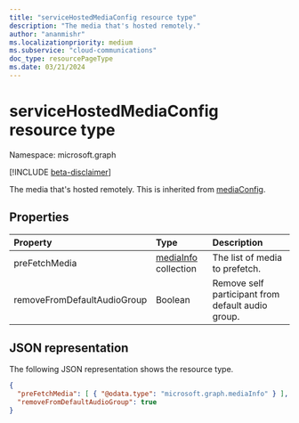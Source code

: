```yaml
---
title: "serviceHostedMediaConfig resource type"
description: "The media that's hosted remotely."
author: "ananmishr"
ms.localizationpriority: medium
ms.subservice: "cloud-communications"
doc_type: resourcePageType
ms.date: 03/21/2024
---
```


# serviceHostedMediaConfig resource type

Namespace: microsoft.graph

[!INCLUDE [beta-disclaimer](../../includes/beta-disclaimer.md)]

The media that's hosted remotely. This is inherited from [mediaConfig](mediaconfig.md).

## Properties

| Property                    | Type                                                        | Description                                       |
| :-------------------------- | :---------------------------------------------------------- | :-------------------------------------------------|
| preFetchMedia               | [mediaInfo](mediainfo.md) collection                        | The list of media to prefetch.                   |
| removeFromDefaultAudioGroup | Boolean                                                     | Remove self participant from default audio group. |

## JSON representation

The following JSON representation shows the resource type.

<!-- {
  "blockType": "resource",
  "optionalProperties": [
    "preFetchMedia"
  ],
  "baseType": "microsoft.graph.mediaConfig",
  "@odata.type": "microsoft.graph.serviceHostedMediaConfig"
}-->
```json
{
  "preFetchMedia": [ { "@odata.type": "microsoft.graph.mediaInfo" } ],
  "removeFromDefaultAudioGroup": true
}
```

<!-- uuid: 8fcb5dbc-d5aa-4681-8e31-b001d5168d79
2015-10-25 14:57:30 UTC -->
<!--
{
  "type": "#page.annotation",
  "description": "serviceHostedMediaConfig resource",
  "keywords": "",
  "section": "documentation",
  "tocPath": "",
  "suppressions": []
}
-->


